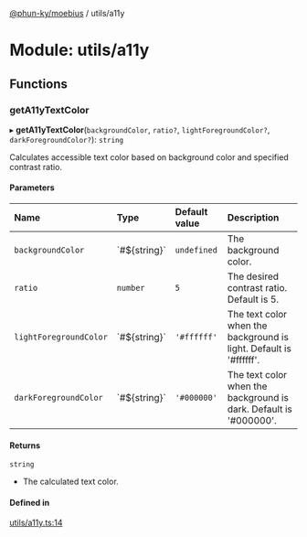 [@phun-ky/moebius](../README.md) / utils/a11y

# Module: utils/a11y

## Functions

### getA11yTextColor

▸ **getA11yTextColor**(`backgroundColor`, `ratio?`, `lightForegroundColor?`, `darkForegroundColor?`): `string`

Calculates accessible text color based on background color and specified contrast ratio.

#### Parameters

| Name | Type | Default value | Description |
| :------ | :------ | :------ | :------ |
| `backgroundColor` | \`#$\{string}\` | `undefined` | The background color. |
| `ratio` | `number` | `5` | The desired contrast ratio. Default is 5. |
| `lightForegroundColor` | \`#$\{string}\` | `'#ffffff'` | The text color when the background is light. Default is '#ffffff'. |
| `darkForegroundColor` | \`#$\{string}\` | `'#000000'` | The text color when the background is dark. Default is '#000000'. |

#### Returns

`string`

- The calculated text color.

#### Defined in

[utils/a11y.ts:14](https://github.com/phun-ky/moebius/blob/main/src/utils/a11y.ts#L14)
